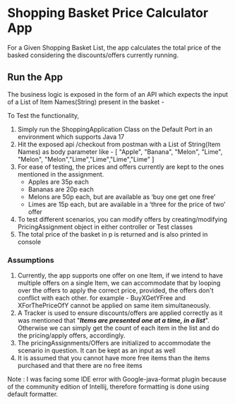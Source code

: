# Shopping Basket Price Calculator App

For a Given Shopping Basket List, the app calculates the total price of the basked considering the discounts/offers
currently running.

## Run the App

The business logic is exposed in the form of an API which expects the input of a List of Item Names(String) present in 
the basket -

To Test the functionality,

1. Simply run the ShoppingApplication Class on the Default Port in an environment which supports Java 17
2. Hit the exposed api /checkout from postman with a List of String(Item Names) as body parameter like -
   [
   "Apple", "Banana", "Melon", "Lime", "Melon", "Melon","Lime","Lime","Lime","Lime"
   ]
3. For ease of testing, the prices and offers currently are kept to the ones mentioned in the assignment.
   - Apples are 35p each
   - Bananas are 20p each
   - Melons are 50p each, but are available as ‘buy one get one free’
   - Limes are 15p each, but are available in a ‘three for the price of two’ offer
4. To test different scenarios, you can modify offers by creating/modifying PricingAssignment object in either 
controller or Test classes
5. The total price of the basket in p is returned and is also printed in console

### Assumptions

1. Currently, the app supports one offer on one Item, if we intend to have multiple offers on a single Item, we can 
accommodate that by looping over the offers to apply the correct price, provided, the offers don't conflict with each 
other. for example - BuyXGetYFree and XForThePriceOfY cannot be applied on same item simultaneously.
2. A Tracker is used to ensure discounts/offers are applied correctly as it was mentioned that 
"_**Items are presented one at a time, in a list**_". Otherwise we can simply get the count of each item in the list
and do the pricing/apply offers, accordingly.
3. The pricingAssignments/Offers are initialized to accommodate the scenario in question. It can be kept as an input as
well
4. It is assumed that you cannot have more free items than the items purchased and that there are no free items

Note : I was facing some IDE error with Google-java-format plugin because of the community edition of Intellij,
therefore formatting is done using default formatter.
